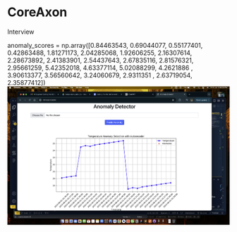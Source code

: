 # CoreAxon
 Interview

anomaly_scores = np.array([0.84463543, 0.69044077, 0.55177401, 0.42863488, 1.81271173,
       2.04285068, 1.92606255, 2.16307614, 2.28673892, 2.41383901,
       2.54437643, 2.67835116, 2.81576321, 2.95661259, 5.42352018,
       4.63377114, 5.02088299, 4.2621886 , 3.90613377, 3.56560642,
       3.24060679, 2.9311351 , 2.63719054, 2.35877412])
![Anomaly](image.png)
